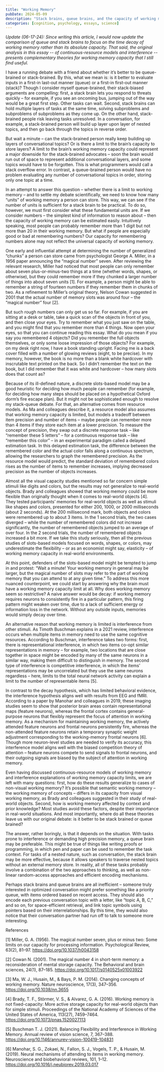 ```yaml
---
title: "Working Memory"
pubDate: 2024-05-09
description: "Stack brains, queue brains, and the capacity of working memory"
categories: [cognition, psychology, essays, science]
---
```


*Update (06-17-24): Since writing this article, I would now update the comparison of queue and stack brains to focus on the time decay of working memory rather than its absolute capacity. That said, the original analysis in this essay -- of continuous-resource models and interference -- presents complementary theories for working memory capacity that I still find useful.*

I have a running debate with a friend about whether it’s better to be queue-brained or stack-brained. By this, what we mean is: is it better to evaluate inputs in a first-in last-out manner (queue) or a first-in first-out manner (stack)? Though I consider myself queue-brained, their stack-biased arguments are compelling: first, a stack brain lets you respond to threats quickly – for example, if you see an oncoming bus, jumping out of the way would be a great first step. Other tasks can wait. Second, stack brains can hold multiple layers of tasks at the same time, solving subproblems and subproblems of subproblems as they come up. On the other hand, stack-brained people risk leaving tasks unresolved. In a conversation, for example, a stack-brained person will build up layer upon layer of nested topics, and then go back through the topics in reverse order.  

But wait a minute – can the stack-brained person really keep building up layers of conversational topics? Or is there a limit to the brain’s capacity to store layers? A limit to the brain’s working memory capacity could represent a major downside for the stack-brained advocates – soon the brain would run out of space to represent additional conversational layers, and some topics would have to be forgotten. This is what programmers would call a stack overflow error. In contrast, a queue-brained person would have no problem evaluating any number of conversational topics in order, storing only one topic at a time.  

In an attempt to answer this question – whether there is a limit to working memory – and to settle my debate scientifically, we need to know how many “units” of working memory a person can store. This way, we can see if the number of units is sufficient for a stack brain to be practical. To do so, however, we must first consider what these fundamental units are. If we consider numbers – the simplest kind of information to reason about – then the capacity of working memory can be estimated easily. Intuitively speaking, most people can probably remember more than 1 digit but not more than 20 in their working memory. But what if people are especially good or bad at remembering numbers? Our capacity for remembering numbers alone may not reflect the universal capacity of working memory.  

One early and influential attempt at determining the number of generalized “chunks” a person can store came from psychologist George A. Miller, in a 1956 paper announcing the “magical number” seven. After reviewing the relevant research, Miller had noticed that most people can only remember about seven plus-or-minus-two things at a time (whether words, shapes, or otherwise), but they could remember more if they chunked a larger number of things into about seven units [1]. For example, a person might be able to remember a string of fourteen numbers if they remember them in chunks of two. As a refinement to Miller’s original theory, Nelson Cowan suggested in 2001 that the actual number of memory slots was around four – the “magical number” four [2].  

But such rough numbers can only get us so far. For example, if you are sitting at a desk or table, take a quick scan of the objects in front of you, and then close your eyes. Try to remember what you just saw on the table, and you might find that you remember more than 4 things. Now open your eyes, so that you can continue reading this essay. What do you mean if you say you remembered 4 objects? Did you remember the full objects themselves, or only some loose impression of those objects? For example, on my desk right now, I have a book standing upright. Facing me is a back cover filled with a number of glowing reviews (eight, to be precise). In my memory, however, the book is no more than a blank white hardcover with inscrutable text printed on the back. So I didn’t remember the text on the book, but I did remember that it was white and hardcover – how many slots does that count as?  

Because of its ill-defined nature, a discrete slots-based model may be a good heuristic for deciding how much people can remember (for example, for deciding how many steps should be placed on a hypothetical Oxford dorm’s fire escape plan). But it might not be sophisticated enough to resolve my stack-queue debate. For that, an alternative comes from resource models. As Ma and colleagues describe it, a resource model also assumes that working memory capacity is limited, but models a tradeoff between item precision and number of items – maybe people can remember more than 4 items if they store each item at a lower precision. To measure the concept of precision, they swap out a discrete response task – like “remember these 5 letters” – for a continuous response task – like “remember this color” – in an experimental paradigm called a delayed estimation task. In this delayed estimation task, the difference between the remembered color and the actual color falls along a continuous spectrum, allowing the researchers to graph the remembered precision. As the resource model would predict, the standard deviation of remembered colors rises as the number of items to remember increases, implying decreased precision as the number of objects increases.  

Almost all the visual capacity studies mentioned so far concern simple stimuli like digits and colors, but the results may not generalize to real-world objects. Brady and colleagues showed that working memory could be more flexible than originally thought when it comes to real-world objects [4]. They tested participants’ memories for real-world objects as well as stimuli like shapes and colors, presented for either 200, 1000, or 2000 milliseconds (about 2 seconds). At the 200 millisecond mark, both objects and colors were remembered up to about 3 items. In the 1 second trials, the two cases diverged – while the number of remembered colors did not increase significantly, the number of remembered objects jumped to an average of over four. In the 2 second trials, the number of remembered objects increased a bit more. If we take this study seriously, then all the previous studies of slots-based models focused on words, shapes, or colors, may underestimate the flexibility – or as an economist might say, elasticity – of working memory capacity in real-world environments.  

At this point, defenders of the slots-based model might be tempted to jump in and protest: “Wait a minute! Your working memory in general may be larger, but the magical number of slots may refer to the part of working memory that you can attend to at any given time.” To address this more nuanced counterpoint, we could start by answering why the brain must have a working memory capacity limit at all. Why does working memory seem so restrictive? A naive answer would be decay: if working memory requires neurons to consistently fire in a particular pattern, this firing pattern might weaken over time, due to a lack of sufficient energy or information loss in the network. Without any outside inputs, memories would simply decay over time.  

An alternative reason that working memory is limited is interference from other stimuli. As Timoth Buschman explains in a 2021 review, interference occurs when multiple items in memory need to use the same cognitive resources. According to Buschman, interference takes two forms: first, there is representational interference, in which two items co-opt similar representations in memory – for example, two locations that are close together in space might be encoded by many of the same neurons in a similar way, making them difficult to distinguish in memory. The second type of interference is competitive interference, in which the items’ representations may be uncorrelated but they use the same neurons regardless – here, limits to the total neural network activity can explain a limit to the number of representable items [5].  

In contrast to the decay hypothesis, which has limited behavioral evidence,  the interference hypothesis aligns well with results from EEG and fMRI. According to a paper by Manohar and colleagues in 2019, these imaging studies seem to show that posterior brain areas contain representational maps (feature neurons), whereas the frontal cortex contains general-purpose neurons that flexibly represent the focus of attention in working memory. As a mechanism for maintaining working memory, the actively attended feature neurons and frontal neurons persistently fire, whereas the non-attended feature neurons retain a temporary synaptic weight adjustment corresponding to the working-memory frontal neurons [6]. Though more neuron-level studies are needed to verify its accuracy, this interference model aligns well with the biased competition theory of attention – feature neurons compete to send signals to frontal neurons, and their outgoing signals are biased by the subject of attention in working memory.  

Even having discussed continuous-resource models of working memory and interference explanations of working memory capacity limits, we are left with many questions: first, how do these results generalize to cases of non-visual working memory? It’s possible that semantic working memory – the working memory of concepts – differs in its capacity from visual working memory, as Brady and colleagues suggested in their study of real-world objects. Second, how is working memory affected by context and prior knowledge? Most studies avoid these factors, despite their importance in real-world situations. And most importantly, where do all these theories leave us with our original debate: is it better to be stack brained or queue brained?  

The answer, rather boringly, is that it depends on the situation. With tasks prone to interference or demanding high precision memory, a queue brain may be preferable. This might be true of things like writing proofs or programming, in which pen and paper can be used to remember the task context. For tasks of a nested nature, such as conversation, the stack brain may be more effective, because it allows speakers to traverse nested topics without an external memory store. In reality, all of these tasks probably involve a combination of the two approaches to thinking, as well as non-linear random-access approaches and efficient encoding mechanisms.  

Perhaps stack brains and queue brains are all inefficient – someone truly interested in optimized conversation might prefer something like a priority queue, with items ordered based on recent access. They should also encode each previous conversation topic with a letter, like “topic A, B, C,” and so on, for space-efficient retrieval, and link topic symbols using pointers based on their interrelationships. By this time, they would also notice that their conversation partner had run off to talk to someone more interesting.  

 

References 

[1] Miller, G. A. (1956). The magical number seven, plus or minus two: Some limits on our capacity for processing information. Psychological Review, 63(2), 81–97. https://doi.org/10.1037/h0043158 

[2] Cowan N. (2001). The magical number 4 in short-term memory: a reconsideration of mental storage capacity. The Behavioral and brain sciences, 24(1), 87–185. https://doi.org/10.1017/s0140525x01003922 

[3] Ma, W. J., Husain, M., & Bays, P. M. (2014). Changing concepts of working memory. Nature neuroscience, 17(3), 347–356. https://doi.org/10.1038/nn.3655 

[4] Brady, T. F., Störmer, V. S., & Alvarez, G. A. (2016). Working memory is not fixed-capacity: More active storage capacity for real-world objects than for simple stimuli. Proceedings of the National Academy of Sciences of the United States of America, 113(27), 7459–7464. https://doi.org/10.1073/pnas.1520027113 

[5] Buschman T. J. (2021). Balancing Flexibility and Interference in Working Memory. Annual review of vision science, 7, 367–388. https://doi.org/10.1146/annurev-vision-100419-104831 

[6] Manohar, S. G., Zokaei, N., Fallon, S. J., Vogels, T. P., & Husain, M. (2019). Neural mechanisms of attending to items in working memory. Neuroscience and biobehavioral reviews, 101, 1–12. https://doi.org/10.1016/j.neubiorev.2019.03.017 